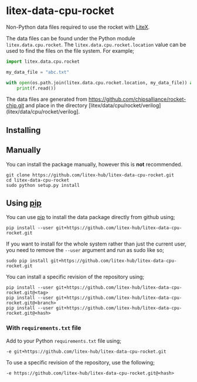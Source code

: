 # litex-data-cpu-rocket

Non-Python data files required to use the rocket with
[LiteX](https://github.com/enjoy-digital/litex.git).

The data files can be found under the Python module `litex.data.cpu.rocket`. The
`litex.data.cpu.rocket.location` value can be used to find the files on the file system.
For example;

```python
import litex.data.cpu.rocket

my_data_file = "abc.txt"

with open(os.path.join(litex.data.cpu.rocket.location, my_data_file)) as f:
    print(f.read())
```



The data files are generated from https://github.com/chipsalliance/rocket-chip.git and place in the directory
[litex/data/cpu/rocket/verilog](litex/data/cpu/rocket/verilog].


## Installing

## Manually

You can install the package manually, however this is **not** recommended.

```
git clone https://github.com/litex-hub/litex-data-cpu-rocket.git
cd litex-data-cpu-rocket
sudo python setup.py install
```

## Using [pip](https://pip.pypa.io/)

You can use [pip](https://pip.pypa.io/) to install the data package directly
from github using;

```
pip install --user git+https://github.com/litex-hub/litex-data-cpu-rocket.git
```

If you want to install for the whole system rather than just the current user,
you need to remove the `--user` argument and run as sudo like so;

```
sudo pip install git+https://github.com/litex-hub/litex-data-cpu-rocket.git
```

You can install a specific revision of the repository using;
```
pip install --user git+https://github.com/litex-hub/litex-data-cpu-rocket.git@<tag>
pip install --user git+https://github.com/litex-hub/litex-data-cpu-rocket.git@<branch>
pip install --user git+https://github.com/litex-hub/litex-data-cpu-rocket.git@<hash>
```

### With `requirements.txt` file

Add to your Python `requirements.txt` file using;
```
-e git+https://github.com/litex-hub/litex-data-cpu-rocket.git
```

To use a specific revision of the repository, use the following;
```
-e https://github.com/litex-hub/litex-data-cpu-rocket.git@<hash>
```
